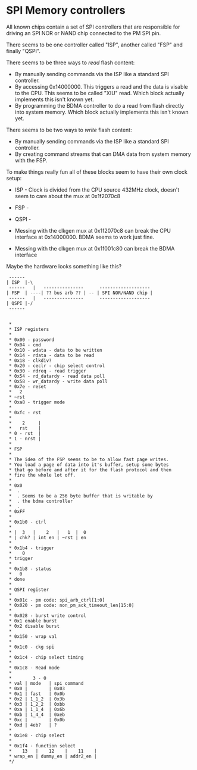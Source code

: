 # SPI Memory controllers

All known chips contain a set of SPI controllers that are responsible for
driving an SPI NOR or NAND chip connected to the PM SPI pin.

There seems to be one controller called "ISP", another called "FSP" and
finally "QSPI".

There seems to be three ways to *read* flash content:

- By manually sending commands via the ISP like a standard SPI controller.
- By accessing 0x14000000. This triggers a read and the data is visable to the CPU. This seems to be called "XIU" read.
  Which block actually implements this isn't known yet.
- By programming the BDMA controller to do a read from flash directly into system memory.
  Which block actually implements this isn't known yet.
  
There seems to be two ways to *write* flash content:

- By manually sending commands via the ISP like a standard SPI controller.
- By creating command streams that can DMA data from system memory with the FSP.

To make things really fun all of these blocks seem to have their own clock setup:

- ISP - Clock is divided from the CPU source 432MHz clock, doesn't seem to care about the mux at 0x1f2070c8
- FSP - 
- QSPI -


- Messing with the clkgen mux at 0x1f2070c8 can break the CPU interface at 0x14000000. BDMA seems to work just fine.
- Messing with the clkgen mux at 0x1f001c80 can break the BDMA interface

Maybe the hardware looks something like this?

```
 ------
| ISP  |-\
 ------   |   ---------------      -------------------
| FSP  | ----| ?? bus arb ?? | -- | SPI NOR/NAND chip |
 ------   |   ---------------      -------------------
| QSPI |-/
 ------
```



```

 *
 * ISP registers
 *
 * 0x00 - password
 * 0x04 - cmd
 * 0x10 - wdata - data to be written
 * 0x14 - rdata - data to be read
 * 0x18 - clkdiv?
 * 0x20 - ceclr - chip select control
 * 0x30 - rdreq - read trigger
 * 0x54 - rd_datardy - read data poll
 * 0x58 - wr_datardy - write data poll
 * 0x7e - reset
 *   2
 * ~rst
 * 0xa8 - trigger mode
 *
 * 0xfc - rst
 *
 *    2     |
 *   rst    |
 * 0 - rst  |
 * 1 - nrst |
 *
 * FSP
 *
 * The idea of the FSP seems to be to allow fast page writes.
 * You load a page of data into it's buffer, setup some bytes
 * that go before and after it for the flash protocol and then
 * fire the whole lot off.
 *
 * 0x0
 *  .
 *  . Seems to be a 256 byte buffer that is writable by
 *  . the bdma controller
 *  .
 * 0xFF
 *
 * 0x1b0 - ctrl
 *
 * |  3   |    2   |   1  |  0
 * | chk? | int en | ~rst | en
 *
 * 0x1b4 - trigger
 *    0
 * trigger
 *
 * 0x1b8 - status
 *   0
 * done
 *
 * QSPI register
 *
 * 0x01c - pm code: spi_arb_ctrl[1:0]
 * 0x020 - pm code: non_pm_ack_timeout_len[15:0]
 *
 * 0x028 - burst write control
 * 0x1 enable burst
 * 0x2 disable burst
 *
 * 0x150 - wrap val
 *
 * 0x1c0 - ckg spi
 *
 * 0x1c4 - chip select timing
 *
 * 0x1c8 - Read mode
 *
 *        3 - 0
 * val | mode   | spi command
 * 0x0 |        | 0x03
 * 0x1 | fast   | 0x0b
 * 0x2 | 1_1_2  | 0x3b
 * 0x3 | 1_2_2  | 0xbb
 * 0xa | 1_1_4  | 0x6b
 * 0xb | 1_4_4  | 0xeb
 * 0xc |        | 0x0b
 * 0xd | 4eb?   | ?
 *
 * 0x1e8 - chip select
 *
 * 0x1f4 - function select
 *    13   |    12    |    11    |
 * wrap_en | dummy_en | addr2_en |
 */
 ```
